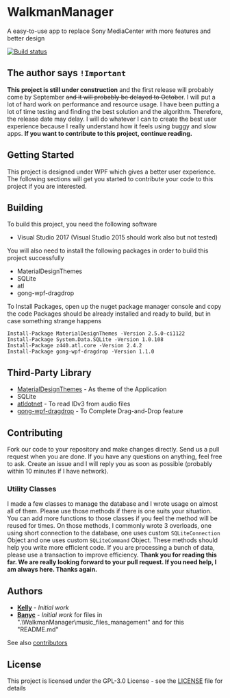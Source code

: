 ﻿# WalkmanManager
A easy-to-use app to replace Sony MediaCenter with more features and better design

[![Build status](https://ci.appveyor.com/api/projects/status/0a2g6wl6x9mh53bl?svg=true)](https://ci.appveyor.com/project/guo40020/walkmanmanager)

## The author says `!Important`

**This project is still under construction** and the first release will probably come by September ~~and it will probably be delayed to October~~.
I will put a lot of hard work on performance and resource usage. I have been putting a lot of time testing and finding the best solution and the algorithm. Therefore, the release date may delay. I will do whatever I can to create the best user experience because I really understand how it feels using buggy and slow apps.
**If you want to contribute to this project, continue reading.**

## Getting Started

This project is designed under WPF which gives a better user experience. The following sections will get you started to contribute your code to this project if you are interested.

## Building

To build this project, you need the following software

- Visual Studio 2017 (Visual Studio 2015 should work also but not tested)

You will also need to install the following packages in order to build this project successfully
 - MaterialDesignThemes
 - SQLite
 - atl
 - gong-wpf-dragdrop

 To Install Packages, open up the nuget package manager console and copy the code
 Packages should be already installed and ready to build, but in case something strange happens

    Install-Package MaterialDesignThemes -Version 2.5.0-ci1122
	Install-Package System.Data.SQLite -Version 1.0.108
	Install-Package z440.atl.core -Version 2.4.2
	Install-Package gong-wpf-dragdrop -Version 1.1.0

## Third-Party Library

* [MaterialDesignThemes](https://github.com/MaterialDesignInXAML/MaterialDesignInXamlToolkit) - As theme of the Application
* SQLite
* [atldotnet](https://github.com/Zeugma440/atldotnet) - To read IDv3 from audio files
* [gong-wpf-dragdrop](https://github.com/punker76/gong-wpf-dragdrop) - To Complete Drag-and-Drop feature

## Contributing

Fork our code to your repository and make changes directly. Send us a pull request when you are done. If you have any questions on anything, feel free to ask. Create an issue and I will reply you as soon as possible (probably within 10 minutes if I have network).

### Utility Classes
I made a few classes to manage the database and I wrote usage on almost all of them. Please use those methods if there is one suits your situation. You can add more functions to those classes if you feel the method will be reused for times. On those methods, I commonly wrote 3 overloads, one using short connection to the database, one uses custom `SQLiteConnection` Object and one uses custom `SQLiteCommand` Object. These methods should help you write more efficient code. If you are processing a bunch of data, please use a transaction to improve efficiency.
**Thank you for reading this far. We are really looking forward to your pull request. If you need help, I am always here. Thanks again.**

## Authors

* [**Kelly**](https://github.com/guo40020) - *Initial work*
* [**Banyc**](https://github.com/Banyc) - *Initial work* for files in ".\WalkmanManager\music_files_management\" and for this "README.md"

See also [contributors](https://github.com/guo40020/WalkmanManager/graphs/contributors)

## License

This project is licensed under the GPL-3.0 License - see the [LICENSE](LICENSE) file for details

